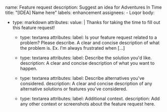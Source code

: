 name: Feature request
description: Suggest an idea for Adventures In Time
title: "[IDEA] Name here"
labels: enhancement
assignees:
    - Loqor
body:
  - type: markdown
    attributes:
    value: |
    Thanks for taking the time to fill out this feature request!
    - type: textarea
      attributes:
      label: Is your feature request related to a problem? Please describe.
      A clear and concise description of what the problem is. Ex. I'm always frustrated when [...]

    - type: textarea
      attributes:
      label: Describe the solution you'd like.
      description: A clear and concise description of what you want to happen.

    - type: textarea
      attributes:
      label: Describe alternatives you've considered.
      description: A clear and concise description of any alternative solutions or features you've considered.

    - type: textarea
      attributes:
      label: Additional context.
      description: Add any other context or screenshots about the feature request here.

